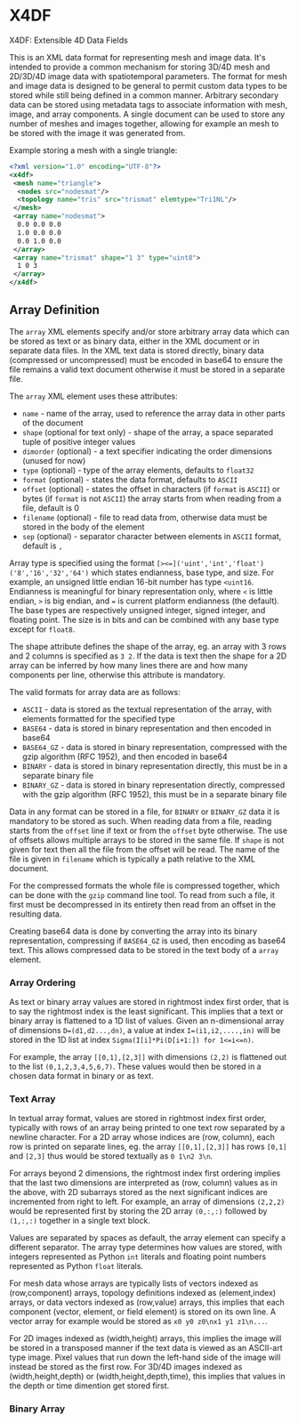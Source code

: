 # X4DF
X4DF: Extensible 4D Data Fields

This is an XML data format for representing mesh and image data. It's intended to provide a common mechanism for storing
3D/4D mesh and 2D/3D/4D image data with spatiotemporal parameters. The format for mesh and image data is designed to be 
general to permit custom data types to be stored while still being defined in a common manner. Arbitrary secondary data
can be stored using metadata tags to associate information with mesh, image, and array components. A single document can
be used to store any number of meshes and images together, allowing for example an mesh to be stored with the image it was
generated from. 

Example storing a mesh with a single triangle:

```xml
<?xml version="1.0" encoding="UTF-8"?>
<x4df>
 <mesh name="triangle">
  <nodes src="nodesmat"/> 
  <topology name="tris" src="trismat" elemtype="Tri1NL"/> 
 </mesh>
 <array name="nodesmat"> 
  0.0 0.0 0.0 
  1.0 0.0 0.0
  0.0 1.0 0.0
 </array>
 <array name="trismat" shape="1 3" type="uint8">
  1 0 3
 </array>
</x4df>
```


## Array Definition

The `array` XML elements specify and/or store arbitrary array data which can be stored as text or as binary data, either 
in the XML document or in separate data files. In the XML text data is stored directly, binary data (compressed or 
uncompressed) must be encoded in base64 to ensure the file remains a valid text document otherwise it must be stored in 
a separate file. 

The `array` XML element uses these attributes:
 * `name` - name of the array, used to reference the array data in other parts of the document
 * `shape` (optional for text only) - shape of the array, a space separated tuple of positive integer values
 * `dimorder` (optional) - a text specifier indicating the order dimensions (unused for now)
 * `type` (optional) - type of the array elements, defaults to `float32`
 * `format` (optional) - states the data format, defaults to `ASCII`
 * `offset` (optional) - states the offset in characters (if `format` is `ASCII`) or bytes (if `format` is not `ASCII`) 
   the array starts from when reading from a file, default is 0
 * `filename` (optional) - file to read data from, otherwise data must be stored in the body of the element
 * `sep` (optional) - separator character between elements in `ASCII` format, default is `,`

Array type is specified using the format `[><=]('uint','int','float')('8','16','32','64')` which states endianness, base
type, and size. For example, an unsigned little endian 16-bit number has type `<uint16`. Endianness is meaningful for binary
representation only, where `<` is little endian, `>` is big endian, and `=` is current platform endianness (the default).
The base types are respectively unsigned integer, signed integer, and floating point. The size is in bits and can be 
combined with any base type except for `float8`.

The shape attribute defines the shape of the array, eg. an array with 3 rows and 2 columns is specified as `3 2`. If the
data is text then the shape for a 2D array can be inferred by how many lines there are and how many components per line,
otherwise this attribute is mandatory.

The valid formats for array data are as follows:
 * `ASCII` - data is stored as the textual representation of the array, with elements formatted for the specified type 
 * `BASE64` - data is stored in binary representation and then encoded in base64
 * `BASE64_GZ` - data is stored in binary representation, compressed with the gzip algorithm (RFC 1952), and then encoded in base64
 * `BINARY` - data is stored in binary representation directly, this must be in a separate binary file 
 * `BINARY_GZ` - data is stored in binary representation directly, compressed with the gzip algorithm (RFC 1952), this must be in a separate binary file 

Data in any format can be stored in a file, for `BINARY` or `BINARY_GZ` data it is mandatory to be stored as such. When 
reading data from a file, reading starts from the `offset` line if text or from the `offset` byte otherwise. The use of
offsets allows multiple arrays to be stored in the same file. If `shape` is not given for text then all the file from 
the offset will be read. The name of the file is given in `filename` which is typically a path relative to the XML 
document. 

For the compressed formats the whole file is compressed together, which can be done with the `gzip` command line tool. 
To read from such a file, it first must be decompressed in its entirety then read from an offset in the resulting data.

Creating base64 data is done by converting the array into its binary representation, compressing if `BASE64_GZ` is used,
then encoding as base64 text. This allows compressed data to be stored in the text body of a `array` element.

### Array Ordering

As text or binary array values are stored in rightmost index first order, that is to say the rightmost index is the least
significant. This implies that a text or binary array is flattened to a 1D list of values. Given an n-dimensional 
array of dimensions `D=(d1,d2...,dn)`, a value at index `I=(i1,i2,....,in)` will be stored in the 1D list at index
`Sigma(I[i]*Pi(D[i+1:]) for 1<=i<=n)`.

For example, the array `[[0,1],[2,3]]` with dimensions `(2,2)` is flattened out to the list `(0,1,2,3,4,5,6,7)`. These
values would then be stored in a chosen data format in binary or as text. 

### Text Array

In textual array format, values are stored in rightmost index first order, typically with rows of an array being printed
to one text row separated by a newline character. For a 2D array whose indices are (row, column), each row is printed on 
separate lines, eg. the array `[[0,1],[2,3]]` has rows `[0,1]` and `[2,3]` thus would be stored textually as `0 1\n2 3\n`.

For arrays beyond 2 dimensions, the rightmost index first ordering implies that the last two dimensions are interpreted as
(row, column) values as in the above, with 2D subarrays stored as the next significant indices are incremented from right
to left. For example, an array of dimensions `(2,2,2)` would be represented first by storing the 2D array `(0,:,:)` 
followed by `(1,:,:)` together in a single text block.  

Values are separated by spaces as default, the array element can specify a different separator. The array type determines
how values are stored, with integers represented as Python `int` literals and floating point numbers represented as
Python `float` literals. 

For mesh data whose arrays are typically lists of vectors indexed as (row,component) arrays, topology definitions indexed
as (element,index) arrays, or data vectors indexed as (row,value) arrays, this implies that each component (vector, element,
or field element) is stored on its own line. A vector array for example would be stored as `x0 y0 z0\nx1 y1 z1\n...`.

For 2D images indexed as (width,height) arrays, this implies the image will be stored in a transposed manner if the text
data is viewed as an ASCII-art type image. Pixel values that run down the left-hand side of the image will instead be
stored as the first row. For 3D/4D images indexed as (width,height,depth) or (width,height,depth,time), this implies that
values in the depth or time dimention get stored first.

### Binary Array

